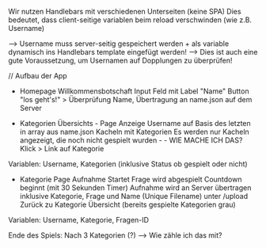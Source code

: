 Wir nutzen Handlebars mit verschiedenen Unterseiten (keine SPA)
Dies bedeutet, dass client-seitige variablen beim reload verschwinden (wie z.B. Username)

--> Username muss server-seitig gespeichert werden + als variable dynamisch ins Handlebars template eingefügt werden!
--> Dies ist auch eine gute Voraussetzung, um Usernamen auf Dopplungen zu überprüfen!

// Aufbau der App

- Homepage
Willkommensbotschaft
Input Feld mit Label "Name"
Button "los geht's!" > Überprüfung Name, Übertragung an name.json auf dem Server

- Kategorien Übersichts - Page
Anzeige Username auf Basis des letzten in array aus name.json
Kacheln mit Kategorien
Es werden nur Kacheln angezeigt, die noch nicht gespielt wurden - - WIE MACHE ICH DAS?
Klick > Link auf Kategorie

Variablen: Username, Kategorien (inklusive Status ob gespielt oder nicht)

- Kategorie Page
Aufnahme Startet
Frage wird abgespielt
Countdown beginnt (mit 30 Sekunden Timer)
Aufnahme wird an Server übertragen inklusive Kategorie, Frage und Name (Unique Filename) unter /upload
Zurück zu Kategorie Übersicht (bereits gespielte Kategorien grau)

Variablen: Username, Kategorie, Fragen-ID

Ende des Spiels:
Nach 3 Kategorien (?) --> Wie zähle ich das mit?


